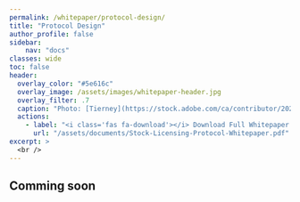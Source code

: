 ```yaml
---
permalink: /whitepaper/protocol-design/
title: "Protocol Design"
author_profile: false
sidebar:
    nav: "docs"
classes: wide
toc: false
header:
  overlay_color: "#5e616c"
  overlay_image: /assets/images/whitepaper-header.jpg
  overlay_filter: .7
  caption: "Photo: [Tierney](https://stock.adobe.com/ca/contributor/202206661/tierney)"
  actions:
    - label: "<i class='fas fa-download'></i> Download Full Whitepaper PDF"
      url: "/assets/documents/Stock-Licensing-Protocol-Whitepaper.pdf"
excerpt: >
  <br />
---
```


## Comming soon
